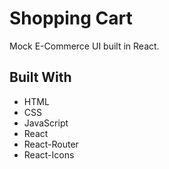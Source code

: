 # Shopping Cart

Mock E-Commerce UI built in React.

## Built With
- HTML
- CSS
- JavaScript
- React
- React-Router
- React-Icons